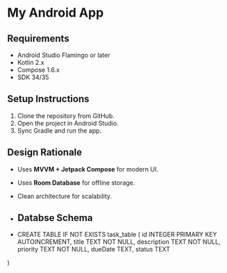 # My Android App

## Requirements
- Android Studio Flamingo or later
- Kotlin 2.x
- Compose 1.6.x
- SDK 34/35

## Setup Instructions
1. Clone the repository from GitHub.
2. Open the project in Android Studio.
3. Sync Gradle and run the app.

## Design Rationale
- Uses **MVVM + Jetpack Compose** for modern UI.
- Uses **Room Database** for offline storage.
- Clean architecture for scalability.

- ## Databse Schema
- CREATE TABLE IF NOT EXISTS task_table (
    id INTEGER PRIMARY KEY AUTOINCREMENT,
    title TEXT NOT NULL,
    description TEXT NOT NULL,
    priority TEXT NOT NULL,
    dueDate TEXT,
    status TEXT

)

